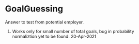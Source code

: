 # GoalGuessing

Answer to test from potential employer.

1) Works only for small number of total goals, bug in probability normaliztion yet to be found. 20-Apr-2021

